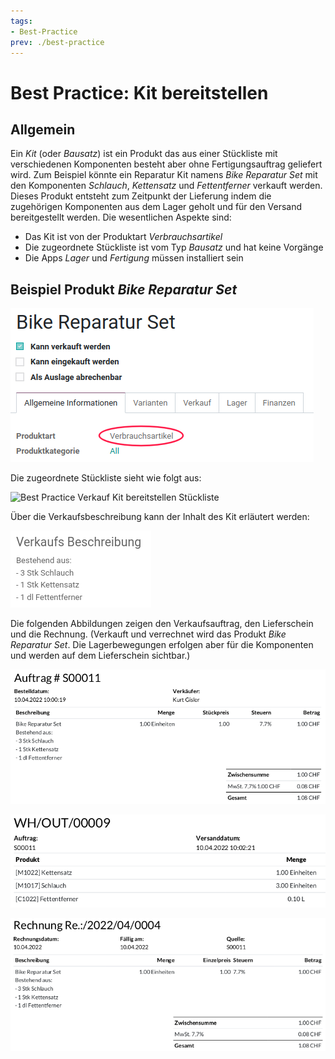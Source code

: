 ```yaml
---
tags:
- Best-Practice
prev: ./best-practice
---
```

# Best Practice: Kit bereitstellen

## Allgemein

Ein *Kit* (oder *Bausatz*) ist ein Produkt das aus einer Stückliste mit verschiedenen Komponenten besteht aber ohne Fertigungsauftrag geliefert wird.
Zum Beispiel könnte ein Reparatur Kit namens *Bike Reparatur Set* mit den Komponenten *Schlauch*, *Kettensatz* und *Fettentferner* verkauft werden. Dieses Produkt entsteht zum Zeitpunkt der Lieferung indem die zugehörigen Komponenten aus dem Lager geholt und für den Versand bereitgestellt werden.
Die wesentlichen Aspekte sind:
- Das Kit ist von der Produktart *Verbrauchsartikel*
- Die zugeordnete Stückliste ist vom Typ *Bausatz* und hat keine Vorgänge
- Die Apps *Lager* und *Fertigung* müssen installiert sein

## Beispiel Produkt *Bike Reparatur Set*

![Best Practive Verkauf Kit bereitstellen Produkt Definition](assets/Best%20Practive%20Verkauf%20Kit%20bereitstellen%20Produkt%20Definition.png)

Die zugeordnete Stückliste sieht wie folgt aus:

![Best Practice Verkauf Kit bereitstellen Stückliste](assets/Best%20Practice%20Verkauf%20Kit%20bereitstellen%20Stückliste.png)

Über die Verkaufsbeschreibung kann der Inhalt des Kit erläutert werden:

![Best Practice Verkauf Kit bereitstellen Verkaufstext](assets/Best%20Practice%20Verkauf%20Kit%20bereitstellen%20Verkaufstext.png)

Die folgenden Abbildungen zeigen den Verkaufsauftrag, den Lieferschein und die Rechnung. (Verkauft und verrechnet wird das Produkt *Bike Reparatur Set*. Die Lagerbewegungen erfolgen aber für die Komponenten und werden auf dem Lieferschein sichtbar.)

![Best Practice Verkauf Kit bereitstellen Verkaufsauftrag](assets/Best%20Practice%20Verkauf%20Kit%20bereitstellen%20Verkaufsauftrag.png)

![Best Practice Verkauf Kit bereitstellen Lieferschein](assets/Best%20Practice%20Verkauf%20Kit%20bereitstellen%20Lieferschein.png)

![Best Practice Verkauf Kit bereitstellen Rechnung](assets/Best%20Practice%20Verkauf%20Kit%20bereitstellen%20Rechnung.png)